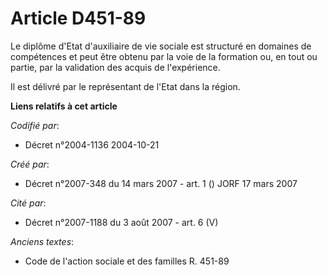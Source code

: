 # Article D451-89

Le diplôme d'Etat d'auxiliaire de vie sociale est structuré en domaines de compétences et peut être obtenu par la voie de la
formation ou, en tout ou partie, par la validation des acquis de l'expérience.

Il est délivré par le représentant de l'Etat dans la région.

**Liens relatifs à cet article**

_Codifié par_:

  - Décret n°2004-1136 2004-10-21

_Créé par_:

  - Décret n°2007-348 du 14 mars 2007 - art. 1 () JORF 17 mars 2007

_Cité par_:

  - Décret n°2007-1188 du 3 août 2007 - art. 6 (V)

_Anciens textes_:

  - Code de l'action sociale et des familles R. 451-89
